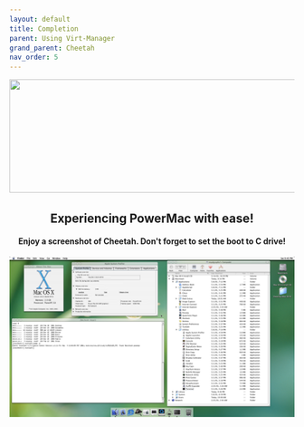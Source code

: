 ```yaml
---
layout: default
title: Completion
parent: Using Virt-Manager
grand_parent: Cheetah
nav_order: 5
---
```


<p align="center">
  <img width="650" height="200" src="../../../../assets/HeaderCongrats.png">
</p>

<h2 align="center">Experiencing PowerMac with ease!</h2>
<h4 align="center">Enjoy a screenshot of Cheetah. Don't forget to set the boot to C drive!</h4>

<a href="https://raw.githubusercontent.com/royalgraphx/DarwinKVM/main/docs/showcase/PowerMacCheetah.png"><img src="../../../../showcase/PowerMacCheetah.png" alt=""></a>
